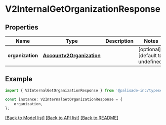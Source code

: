 # V2InternalGetOrganizationResponse


## Properties

Name | Type | Description | Notes
------------ | ------------- | ------------- | -------------
**organization** | [**Accountv2Organization**](Accountv2Organization.md) |  | [optional] [default to undefined]

## Example

```typescript
import { V2InternalGetOrganizationResponse } from '@palisade-inc/typescript-sdk';

const instance: V2InternalGetOrganizationResponse = {
    organization,
};
```

[[Back to Model list]](../README.md#documentation-for-models) [[Back to API list]](../README.md#documentation-for-api-endpoints) [[Back to README]](../README.md)
